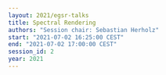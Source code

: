 ```yaml
---
layout: 2021/egsr-talks
title: Spectral Rendering
authors: "Session chair: Sebastian Herholz"
start: "2021-07-02 16:25:00 CEST"
end: "2021-07-02 17:00:00 CEST"
session_id: 2
year: 2021
---
```

